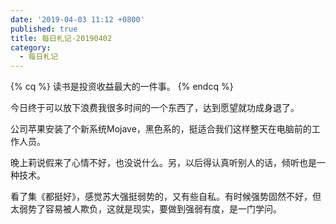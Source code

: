 ```yaml
---
date: '2019-04-03 11:12 +0800'
published: true
title: 每日札记-20190402
category:
  - 每日札记
---
```

{% cq %} 读书是投资收益最大的一件事。 {% endcq %}

今日终于可以放下浪费我很多时间的一个东西了，达到愿望就功成身退了。

公司苹果安装了个新系统Mojave，黑色系的，挺适合我们这样整天在电脑前的工作人员。

晚上莉说假来了心情不好，也没说什么。另，以后得认真听别人的话，倾听也是一种技术。

看了集《都挺好》，感觉苏大强挺弱势的，又有些自私。有时候强势固然不好，但太弱势了容易被人欺负，这就是现实，要做到强弱有度，是一门学问。
